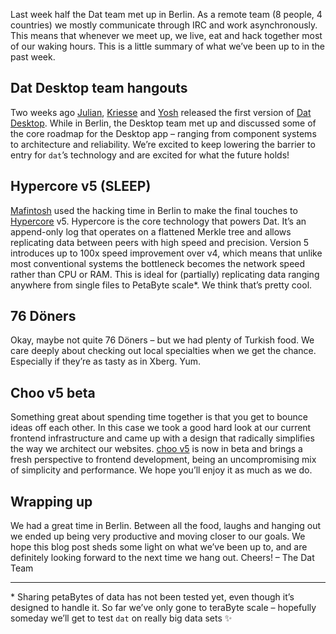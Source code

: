 Last week half the Dat team met up in Berlin. As a remote team (8 people, 4
countries) we mostly communicate through IRC and work asynchronously. This
means that whenever we meet up, we live, eat and hack together most of our
waking hours. This is a little summary of what we’ve been up to in the past
week.

## Dat Desktop team hangouts
Two weeks ago [Julian][julian], [Kriesse][kriesse] and [Yosh][yosh] released
the first version of [Dat Desktop][desktop]. While in Berlin, the Desktop team
met up and discussed some of the core roadmap for the Desktop app – ranging
from component systems to architecture and reliability. We’re excited to keep
lowering the barrier to entry for `dat`’s technology and are excited for what
the future holds!

## Hypercore v5 (SLEEP)
[Mafintosh][mafintosh] used the hacking time in Berlin to make the final
touches to [Hypercore][hypercore] v5. Hypercore is the core technology that
powers Dat. It’s an append-only log that operates on a flattened Merkle tree
and allows replicating data between peers with high speed and precision.
Version 5 introduces up to 100x speed improvement over v4, which means that
unlike most conventional systems the bottleneck becomes the network speed
rather than CPU or RAM. This is ideal for (partially) replicating data ranging
anywhere from single files to PetaByte scale\*. We think that’s pretty cool.

## 76 Döners
Okay, maybe not quite 76 Döners – but we had plenty of Turkish food. We care
deeply about checking out local specialties when we get the chance. Especially
if they’re as tasty as in Xberg. Yum.

## Choo v5 beta
Something great about spending time together is that you get to bounce ideas off
each other. In this case we took a good hard look at our current frontend
infrastructure and came up with a design that radically simplifies the way we
architect our websites. [choo v5][choo] is now in beta and brings a fresh
perspective to frontend development, being an uncompromising mix of simplicity
and performance. We hope you’ll enjoy it as much as we do.

## Wrapping up
We had a great time in Berlin. Between all the food, laughs and hanging out we
ended up being very productive and moving closer to our goals. We hope this
blog post sheds some light on what we’ve been up to, and are definitely looking
forward to the next time we hang out. Cheers! – The Dat Team

---

\* Sharing petaBytes of data has not been tested yet, even though it’s designed
to handle it. So far we’ve only gone to teraByte scale – hopefully someday
we’ll get to test `dat` on really big data sets ✨

[julian]: https://twitter.com/juliangruber
[kriesse]: https://twitter.com/kriesse
[mafintosh]: https://twitter.com/mafintosh
[yosh]: https://twitter.com/yoshuawuyts
[hypercore]: https://github.com/mafintosh/hypercore
[choo]: https://choo.io
[desktop]: https://github.com/datproject/dat-desktop

